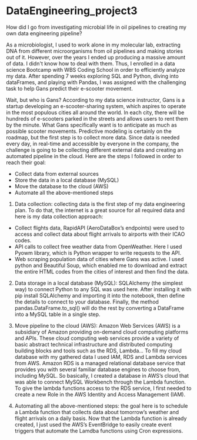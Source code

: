 # DataEngineering_project3
How did I go from investigating microbial life in oil pipelines to creating my own data engineering pipeline?

As a microbiologist, I used to work alone in my molecular lab, extracting DNA from different microorganisms from oil pipelines and making stories out of it. However, over the years I ended up producing a massive amount of data. I didn't know how to deal with them. Thus, I enrolled in a data science Bootcamp with WBS Coding School in order to efficiently analyze my data.
After spending 7 weeks exploring SQL and Python, diving into dataFrames, and playing with Pandas, I was assigned with the challenging task to help Gans predict their e-scooter movement.

Wait, but who is Gans?
According to my data science instructor, Gans is a startup developing an e-scooter-sharing system, which aspires to operate in the most populous cities all around the world. In each city, there will be hundreds of e-scooters parked in the streets and allows users to rent them by the minute.
What Gans specifically want is to anticipate as much as possible scooter movements. Predictive modeling is certainly on the roadmap, but the first step is to collect more data.
Since data is needed every day, in real-time and accessible by everyone in the company, the challenge is going to be collecting different external data and creating an automated pipeline in the cloud. Here are the steps I followed in order to reach their goal:

-	Collect data from external sources
-	Store the data in a local database (MySQL)
-	Move the database to the cloud (AWS)
-	Automate all the above-mentioned steps
 
1.	Data collection:
 collecting data is the first step of my data engineering plan. To do that, the internet is a great source for all required data and here is my data collection approach:
- Collect flights data, RapidAPI (AeroDataBox’s endpoints) were used to access and collect data about flight arrivals to airports with their ICAO codes.
- API calls to collect free weather data from OpenWeather. Here I used Pyowm library, which is Python wrapper to write requests to the API.
- Web scraping population data of cities where Gans was active. I used python and Beautiful Soup, which enabled me to download and extract the entire HTML codes from the cities of interest and then find the data.
 
2.	Data storage in a local database (MySQL):
 SQLAlchemy (the simplest way) to connect Python to any SQL was used here. After installing it with pip install SQLAlchemy and importing it into the notebook, then define the details to connect to your database. Finally, the method pandas.DataFrame.to_sql() will do the rest by converting a DataFrame into a MySQL table in a single step.

3.	Move pipeline to the cloud (AWS):
 Amazon Web Services (AWS) is a subsidiary of Amazon providing on-demand cloud computing platforms and APIs. These cloud computing web services provide a variety of basic abstract technical infrastructure and distributed computing building blocks and tools such as the RDS, Lambda...
To fill my cloud database with my gathered data I used IAM, RDS and Lambda services from AWS.
Amazon RDS is a managed relational database service that provides you with several familiar database engines to choose from, including MySQL. So basically, I created a database in AWS’s cloud that was able to connect MySQL Workbench through the Lambda function. To give the lambda functions access to the RDS service, I first needed to create a new Role in the AWS Identity and Access Management (IAM).

4.	Automating all the above-mentioned steps:
 the goal here is to schedule a Lambda function that collects data about tomorrow’s weather and flight arrivals on a daily basis. Now that the Lambda function is already created, I just used the AWS’s EventBridge to easily create event triggers that automate the Lamdba functions using Cron expressions.
